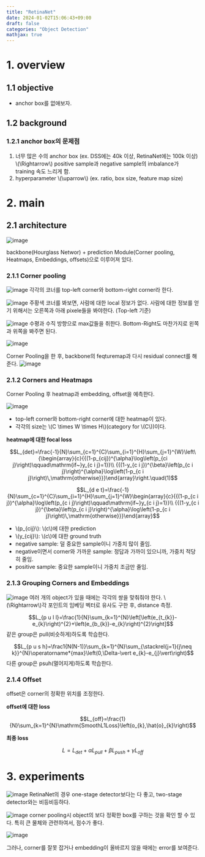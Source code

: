```yaml
---
title: "RetinaNet"
date: 2024-01-02T15:06:43+09:00
draft: false
categories: "Object Detection"
mathjax: true
---
```


 
# 1. overview

## 1.1 objective

- anchor box를 없애보자.

## 1.2 background

### 1.2.1 anchor box의 문제점

1. 너무 많은 수의 anchor box (ex. DSS에는 40k 이상, RetinaNet에는 100k 이상) \\(\Rightarrow\\) positive sample과 negative sample의 imbalance가 training 속도 느리게 함.
2. hyperparameter \\(\uparrow\\) (ex. ratio, box size, feature map size)  

# 2. main

## 2.1 architecture

![image](https://github.com/ownvoy/ownogatari/assets/96481582/f7c687b2-d679-41e0-aa02-141f64bd799e)

backbone(Hourglass Networ) + prediction Module(Corner pooling, Heatmaps, Embeddings, offsets)으로 이루어져 있다.

### 2.1.1 Corner pooling
![image](https://github.com/ownvoy/ownogatari/assets/96481582/93ef350c-4ba7-4a40-8f9d-9aed9be42bce)
각각의 코너를 top-left corner와 bottom-right corner라 한다.

![image](https://github.com/ownvoy/ownogatari/assets/96481582/8c405fe6-be7c-402e-9c37-d3117099d1c8)
주황색 코너를 봐보면, 사람에 대한 local 정보가 없다.
사람에 대한 정보를 얻기 위해서는 오른쪽과 아래 pixele들을 봐야한다. (Top-left 기준)

![image](https://github.com/ownvoy/ownogatari/assets/96481582/9b47ef2f-5d71-4e57-b75e-0ae3e827dfdd)
수평과 수직 방향으로 max값들을 취한다. Bottom-Right도 마찬가지로 왼쪽과 위쪽을 봐주면 된다.

![image](https://github.com/ownvoy/ownogatari/assets/96481582/35c91433-0c18-4b61-bb79-19d92b28e0e7)

Corner Pooling을 한 후, backbone의 feqturemap과 다시 residual connect를 해준다.
![image](https://github.com/ownvoy/ownogatari/assets/96481582/2a5b9f47-221b-467a-956f-cfb8f8c28a02)
### 2.1.2 Corners and Heatmaps

Corner Pooling 후 heatmap과 embedding, offset을 예측한다.

![image](https://github.com/ownvoy/ownogatari/assets/96481582/3181d7fb-afbe-444e-8c2f-0a06f2e063c6)

- top-left corner와 bottom-right corner에 대한 heatmap이 있다.
- 각각의 size는 \\(C \times W \times H\\)(category for \\(C\\))이다.

__heatmap에 대한 focal loss__

$$L_{det}=\frac{-1}{N}\sum_{c=1}^{C}\sum_{i=1}^{H}\sum_{j=1}^{W}\left\{\begin{array}{c}{{(1-p_{cij})^{\alpha}\log\left(p_{ci j}\right)\qquad\mathrm{if~}y_{c i j}=1}}\\ {{(1-y_{c i j})^{\beta}\left(p_{c i j}\right)^{\alpha}\log\left(1-p_{c i j}\right)\,\mathrm{otherwise}}}\end{array}\right.\quad(1)$$


$$L_{d e t}=\frac{-1}{N}\sum_{c=1}^{C}\sum_{i=1}^{H}\sum_{j=1}^{W}\begin{array}{c}{{(1-p_{c i j})^{\alpha}\log\left(p_{c i j}\right)\qquad\mathrm{if~}y_{c i j}=1}}\\ {{(1-y_{c i j})^{\beta}\left(p_{c i j}\right)^{\alpha}\log\left(1-p_{c i j}\right)\,\mathrm{otherwise}}}\end{array}$$

- \\(p_{cij}\\): \\(c\\)에 대한 prediction
- \\(y_{cij}\\): \\(c\\)에 대한 ground truth
- negative sample: 덜 중요한 sample이니 가중치 많이 줄임.
- negative이면서 corner와 가까운 sample: 정답과 가까이 있으니까, 가중치 적당히 줄임.
- positive sample: 중요한 sample이니 가중치 조금만 줄임.



### 2.1.3 Grouping Corners and Embeddings

![image](https://github.com/ownvoy/ownogatari/assets/96481582/7fff9950-8626-43fd-aa5f-f2a13f3c2e83)
여러 개의 object가 있을 때에는 각각의 쌍을 맞춰줘야 한다.
\\(\Rightarrow\\)각 포인트의 임베딩 벡터로 유사도 구한 후, distance 측정.

$$L_{p u l l}=\frac{1}{N}\sum_{k=1}^{N}\left[\left(e_{t_{k}}-e_{k}\right)^{2}+\left(e_{b_{k}}-e_{k}\right)^{2}\right]$$
같은 group은 pull(비슷하게)하도록 학습한다.


$$L_{p u s h}=\frac1{N(N-1)}\sum_{k=1}^{N}\sum_{\stackrel{j=1}{j\neq k}}^{N}\operatorname*{max}\left(0,\Delta-\vert e_{k}-e_{j}\vert\right)$$
다른 group은 psuh(멀어지게)하도록 학습한다.

### 2.1.4 Offset

offset은 corner의 정확한 위치를 조정한다.

__offset에 대한 loss__

$$L_{off}=\frac{1}{N}\sum_{k=1}^{N}\mathrm{SmoothL1Loss}\left(o_{k},\hat{o}_{k}\right)$$

__최종 loss__

$$L=L_{det}+\alpha L_{pull}+\beta L_{push}+\gamma L_{off}$$

# 3. experiments

![image](https://github.com/ownvoy/ownogatari/assets/96481582/3a6f439b-5985-4e7c-a172-ad0cf8453913)
RetinaNet의 경우 one-stage detector보다는 다 좋고, two-stage detector와는 비등비등하다.

![image](https://github.com/ownvoy/ownogatari/assets/96481582/15335eb7-8a2c-4df0-a0d8-828824f77612)
corner pooling시 object의 보다 정확한 box를 구하는 것을 확인 할 수 있다. 특히 큰 물체와 관련하여서, 점수가 좋다.

![image](https://github.com/ownvoy/ownogatari/assets/96481582/dee1457d-eddf-4976-a0c6-b6e26ac9bc71) 

그러나, corner를 잘못 잡거나 embedding이 올바르지 않을 때에는 error를 보여준다.


